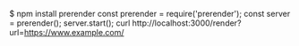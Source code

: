 $ npm install prerender
const prerender = require('prerender');
const server = prerender();
server.start();
curl http://localhost:3000/render?url=https://www.example.com/
